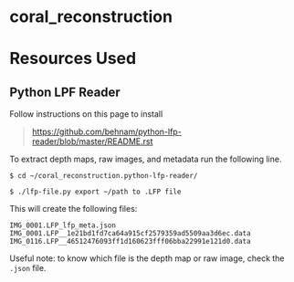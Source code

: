 # coral_reconstruction

# Resources Used
## Python LPF Reader
Follow instructions on this page to install
>https://github.com/behnam/python-lfp-reader/blob/master/README.rst 

To extract depth maps, raw images, and metadata run the following line.

`$ cd ~/coral_reconstruction.python-lfp-reader/`

`$ ./lfp-file.py export ~/path to .LFP file`

This will create the following files:

`IMG_0001.LFP_lfp_meta.json`
`IMG_0001.LFP__1e21bd1fd7ca64a915cf2579359ad5509aa3d6ec.data`
`IMG_0116.LFP__46512476093ff1d160623fff06bba22991e121d0.data`

Useful note: to know which file is the depth map or raw image, check the `.json` file.